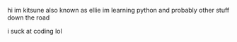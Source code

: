 hi im kitsune also known as ellie
im learning python and probably other stuff down the road

i suck at coding lol
